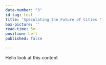 ```yaml
---
data-number: "3"
id-tag: test
title: 'Speculating the Future of Cities '
box-picture: ''
read-time: 5m
position: Left
published: false

---
```

Hello look at this content